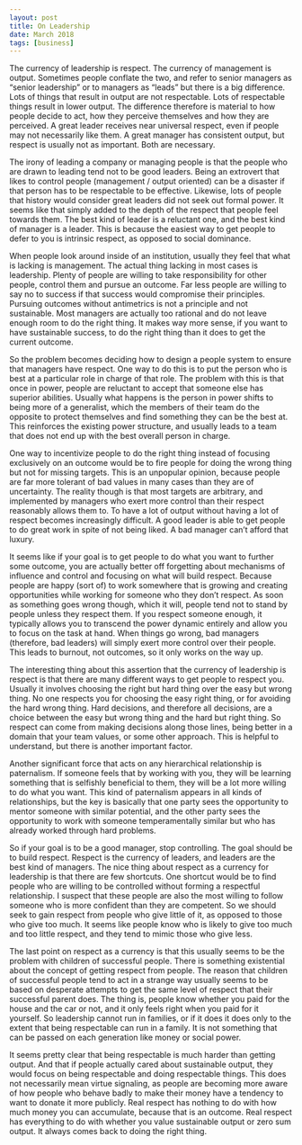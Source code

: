 ```yaml
---
layout: post
title: On Leadership
date: March 2018
tags: [business]
---
```

The currency of leadership is respect. The currency of management is output. Sometimes people conflate the two, and refer to senior managers as “senior leadership” or to managers as “leads” but there is a big difference. Lots of things that result in output are not respectable. Lots of respectable things result in lower output. The difference therefore is material to how people decide to act, how they perceive themselves and how they are perceived. A great leader receives near universal respect, even if people may not necessarily like them. A great manager has consistent output, but respect is usually not as important. Both are necessary.

The irony of leading a company or managing people is that the people who are drawn to leading tend not to be good leaders. Being an extrovert that likes to control people (management / output oriented) can be a disaster if that person has to be respectable to be effective. Likewise, lots of people that history would consider great leaders did not seek out formal power. It seems like that simply added to the depth of the respect that people feel towards them. The best kind of leader is a reluctant one, and the best kind of manager is a leader. This is because the easiest way to get people to defer to you is intrinsic respect, as opposed to social dominance.

When people look around inside of an institution, usually they feel that what is lacking is management. The actual thing lacking in most cases is leadership. Plenty of people are willing to take responsibility for other people, control them and pursue an outcome. Far less people are willing to say no to success if that success would compromise their principles. Pursuing outcomes without antimetrics is not a principle and not sustainable. Most managers are actually too rational and do not leave enough room to do the right thing. It makes way more sense, if you want to have sustainable success, to do the right thing than it does to get the current outcome.

So the problem becomes deciding how to design a people system to ensure that managers have respect. One way to do this is to put the person who is best at a particular role in charge of that role. The problem with this is that once in power, people are reluctant to accept that someone else has superior abilities. Usually what happens is the person in power shifts to being more of a generalist, which the members of their team do the opposite to protect themselves and find something they can be the best at. This reinforces the existing power structure, and usually leads to a team that does not end up with the best overall person in charge.

One way to incentivize people to do the right thing instead of focusing exclusively on an outcome would be to fire people for doing the wrong thing but not for missing targets. This is an unpopular opinion, because people are far more tolerant of bad values in many cases than they are of uncertainty. The reality though is that most targets are arbitrary, and implemented by managers who exert more control than their respect reasonably allows them to. To have a lot of output without having a lot of respect becomes increasingly difficult. A good leader is able to get people to do great work in spite of not being liked. A bad manager can’t afford that luxury.

It seems like if your goal is to get people to do what you want to further some outcome, you are actually better off forgetting about mechanisms of influence and control and focusing on what will build respect. Because people are happy (sort of) to work somewhere that is growing and creating opportunities while working for someone who they don’t respect. As soon as something goes wrong though, which it will, people tend not to stand by people unless they respect them. If you respect someone enough, it typically allows you to transcend the power dynamic entirely and allow you to focus on the task at hand. When things go wrong, bad managers (therefore, bad leaders) will simply exert more control over their people. This leads to burnout, not outcomes, so it only works on the way up.

The interesting thing about this assertion that the currency of leadership is respect is that there are many different ways to get people to respect you. Usually it involves choosing the right but hard thing over the easy but wrong thing. No one respects you for choosing the easy right thing, or for avoiding the hard wrong thing. Hard decisions, and therefore all decisions, are a choice between the easy but wrong thing and the hard but right thing. So respect can come from making decisions along those lines, being better in a domain that your team values, or some other approach. This is helpful to understand, but there is another important factor.

Another significant force that acts on any hierarchical relationship is paternalism. If someone feels that by working with you, they will be learning something that is selfishly beneficial to them, they will be a lot more willing to do what you want. This kind of paternalism appears in all kinds of relationships, but the key is basically that one party sees the opportunity to mentor someone with similar potential, and the other party sees the opportunity to work with someone temperamentally similar but who has already worked through hard problems.

So if your goal is to be a good manager, stop controlling. The goal should be to build respect. Respect is the currency of leaders, and leaders are the best kind of managers. The nice thing about respect as a currency for leadership is that there are few shortcuts. One shortcut would be to find people who are willing to be controlled without forming a respectful relationship. I suspect that these people are also the most willing to follow someone who is more confident than they are competent. So we should seek to gain respect from people who give little of it, as opposed to those who give too much. It seems like people know who is likely to give too much and too little respect, and they tend to mimic those who give less.

The last point on respect as a currency is that this usually seems to be the problem with children of successful people. There is something existential about the concept of getting respect from people. The reason that children of successful people tend to act in a strange way usually seems to be based on desperate attempts to get the same level of respect that their successful parent does. The thing is, people know whether you paid for the house and the car or not, and it only feels right when you paid for it yourself. So leadership cannot run in families, or if it does it does only to the extent that being respectable can run in a family. It is not something that can be passed on each generation like money or social power.

It seems pretty clear that being respectable is much harder than getting output. And that if people actually cared about sustainable output, they would focus on being respectable and doing respectable things. This does not necessarily mean virtue signaling, as people are becoming more aware of how people who behave badly to make their money have a tendency to want to donate it more publicly. Real respect has nothing to do with how much money you can accumulate, because that is an outcome. Real respect has everything to do with whether you value sustainable output or zero sum output. It always comes back to doing the right thing.
